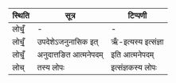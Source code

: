 | स्थिति | सूत्र | टिप्पणी |
| ----- | ------- | ------ |
| लोचृँ॒ | - | - |
| लोचृँ॒ | उपदेशेऽजनुनासिक इत् | ऋँ-इत्यस्य इत्संज्ञा |
| लोचृँ॒ | अनुदात्तङित आत्मनेपदम् | इति आत्मनेपदम् |
| लोच् | तस्य लोपः | इत्संज्ञकस्य लोपः |
